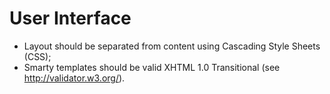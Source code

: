 # User Interface

- Layout should be separated from content using Cascading Style Sheets (CSS);
- Smarty templates should be valid XHTML 1.0 Transitional (see http://validator.w3.org/).